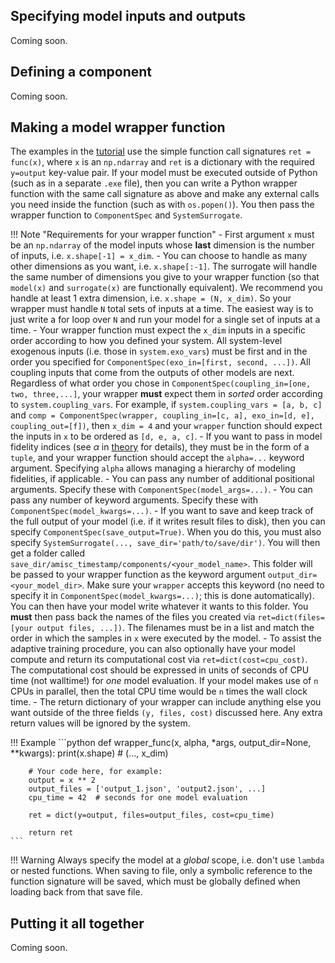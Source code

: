 ## Specifying model inputs and outputs
Coming soon.

## Defining a component
Coming soon.

## Making a model wrapper function
The examples in the [tutorial](tutorials.md) use the simple function call signatures `ret = func(x)`, where `x` is an `np.ndarray` and 
`ret` is a dictionary with the required `y=output` key-value pair. If your model must be executed outside of Python
(such as in a separate `.exe` file), then you can write a Python wrapper function with the same call signature as above
and make any external calls you need inside the function (such as with `os.popen()`). You then pass the wrapper function
to `ComponentSpec` and `SystemSurrogate`.

!!! Note "Requirements for your wrapper function"
    - First argument `x` must be an `np.ndarray` of the model inputs whose **last** dimension is the number of inputs, i.e. `x.shape[-1] = x_dim`.
    - You can choose to handle as many other dimensions as you want, i.e. `x.shape[:-1]`. The surrogate will handle the same number 
      of dimensions you give to your wrapper function (so that `model(x)` and `surrogate(x)` are functionally equivalent). We recommend you handle at least 
      1 extra dimension, i.e. `x.shape = (N, x_dim)`. So your wrapper must handle `N` total sets of inputs at a time. The easiest way is to just 
      write a for loop over `N` and run your model for a single set of inputs at a time.
    - Your wrapper function must expect the `x_dim` inputs in a specific order according to how you defined your system. All
      system-level exogenous inputs (i.e. those in `system.exo_vars`) must be first and in the order you specified for
      `ComponentSpec(exo_in=[first, second, ...])`. All coupling inputs that come from the outputs of other models are next.
      Regardless of what order you chose in `ComponentSpec(coupling_in=[one, two, three,...]`, your wrapper **must** expect them
      in _sorted_ order according to `system.coupling_vars`. For example, if `system.coupling_vars = [a, b, c]` and 
      `comp = ComponentSpec(wrapper, coupling_in=[c, a], exo_in=[d, e], coupling_out=[f])`, then `x_dim = 4` and your `wrapper` function
      should expect the inputs in `x` to be ordered as `[d, e, a, c]`.
    - If you want to pass in model fidelity indices (see $\alpha$ in [theory](theory.md) for details), they must be in the form of a `tuple`,
      and your wrapper function should accept the `alpha=...` keyword argument. Specifying `alpha` allows managing a hierarchy of modeling fidelities, if applicable.
    - You can pass any number of additional positional arguments. Specify these with `ComponentSpec(model_args=...)`.
    - You can pass any number of keyword arguments. Specify these with `ComponentSpec(model_kwargs=...)`.
    - If you want to save and keep track of the full output of your model (i.e. if it writes result files to disk), then
      you can specify `ComponentSpec(save_output=True)`. When you do this, you must also specify `SystemSurrogate(..., save_dir='path/to/save/dir')`.
      You will then get a folder called `save_dir/amisc_timestamp/components/<your_model_name>`. This folder will be passed to your
      wrapper function as the keyword argument `output_dir=<your_model_dir>`. Make sure your `wrapper` accepts this keyword (no need to specify it in `ComponentSpec(model_kwargs=...)`; this is done automatically).
      You can then have your model write whatever it wants to this folder. You **must** then pass back the names of the files
      you created via `ret=dict(files=[your output files, ...])`. The filenames must be in a list and match the order in
      which the samples in `x` were executed by the model.
    - To assist the adaptive training procedure, you can also optionally have your model compute and return its computational cost via
      `ret=dict(cost=cpu_cost)`. The computational cost should be expressed in units of seconds of CPU time (not walltime!) for _one_ model evaluation.
      If your model makes use of `n` CPUs in parallel, then the total CPU time would be `n` times the wall clock time.
    - The return dictionary of your wrapper can include anything else you want outside of the three fields `(y, files, cost)` discussed here.
      Any extra return values will be ignored by the system.

!!! Example
    ```python
    def wrapper_func(x, alpha, *args, output_dir=None, **kwargs):
        print(x.shape)  # (..., x_dim)

        # Your code here, for example:
        output = x ** 2
        output_files = ['output_1.json', 'output2.json', ...]
        cpu_time = 42  # seconds for one model evaluation

        ret = dict(y=output, files=output_files, cost=cpu_time)

        return ret
    ```

!!! Warning
    Always specify the model at a _global_ scope, i.e. don't use `lambda` or nested functions. When saving to
    file, only a symbolic reference to the function signature will be saved, which must be globally defined
    when loading back from that save file.

## Putting it all together
Coming soon.